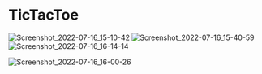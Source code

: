 # TicTacToe
![Screenshot_2022-07-16_15-10-42](https://user-images.githubusercontent.com/78436343/179354350-3daa4f41-7d25-42a0-939c-ad8a05810226.png)
![Screenshot_2022-07-16_15-40-59](https://user-images.githubusercontent.com/78436343/179355960-e25aba55-3c76-4b43-9321-2d4a310814e4.png)
![Screenshot_2022-07-16_16-14-14](https://user-images.githubusercontent.com/78436343/179356447-d4e15d79-0267-4280-9cb9-ac6efe05c52a.png)

![Screenshot_2022-07-16_16-00-26](https://user-images.githubusercontent.com/78436343/179355964-2c6fcc4f-5477-425a-94be-ca7abbfec874.png)
